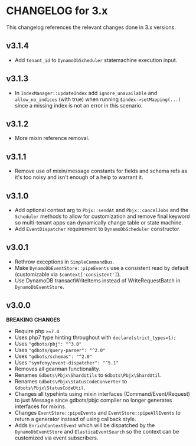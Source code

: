 # CHANGELOG for 3.x
This changelog references the relevant changes done in 3.x versions.


## v3.1.4
* Add `tenant_id` to `DynamoDbScheduler` statemachine execution input.


## v3.1.3
* In `IndexManager::updateIndex` add `ignore_unavailable` and `allow_no_indices` (with true) when running `$index->setMapping(...)` since a missing index is not an error in this scenario.


## v3.1.2
* More mixin reference removal.


## v3.1.1
* Remove use of mixin/message constants for fields and schema refs as it's too noisy and isn't enough of a help to warrant it.


## v3.1.0
* Add optional context arg to `Pbjx::sendAt` and `Pbjx::cancelJobs` and the `Scheduler` methods to allow for customization and remove final keyword so multi-tenant apps can dynamically change table or state machine.
* Add `EventDispatcher` requirement to `DynamoDbScheduler` constructor.


## v3.0.1
* Rethrow exceptions in `SimpleCommandBus`.
* Make `DynamoDbEventStore::pipeEvents` use a consistent read by default (customizable via `$context['consistent']`).
* Use DynamoDB transactWriteItems instead of WriteRequestBatch in `DynamoDbEventStore`.


## v3.0.0
__BREAKING CHANGES__

* Require php `>=7.4`
* Uses php7 type hinting throughout with `declare(strict_types=1);`
* Uses `"gdbots/pbj": "^3.0"`
* Uses `"gdbots/query-parser": "^2.0"`
* Uses `"gdbots/schemas": "^2.0"`
* Uses `"symfony/event-dispatcher": "^5.1"`
* Removes all gearman functionality.
* Renames `Gdbots\Pbjx\ShardUtils` to `Gdbots\Pbjx\ShardUtil`.
* Renames `Gdbots\Pbjx\StatusCodeConverter` to `Gdbots\Pbjx\StatusCodeUtil`.
* Changes all typehints using mixin interfaces (Command/Event/Request) to just Message since gdbots/pbjc compiler no longer generates interfaces for mixins.
* Changes `EventStore::pipeEvents` and `EventStore::pipeAllEvents` to return a generator instead of using callback style.
* Adds `EnrichContextEvent` which will be dispatched by the `DynamoDbEventStore` and `ElasticaEventSearch` so the context can be customized via event subscribers.

